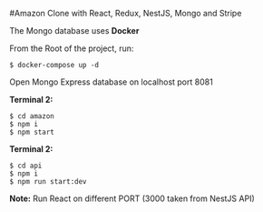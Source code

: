 #Amazon Clone with React, Redux, NestJS, Mongo and Stripe

The Mongo database uses **Docker**

From the Root of the project, run:

```
$ docker-compose up -d
```

Open Mongo Express database on localhost port 8081

**Terminal 2:**

```
$ cd amazon
$ npm i
$ npm start
```

**Terminal 2:**

```
$ cd api
$ npm i
$ npm run start:dev
```

**Note:** Run React on different PORT (3000 taken from NestJS API)